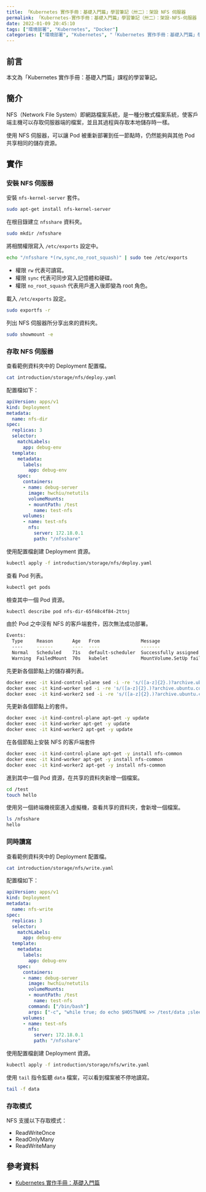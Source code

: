 ```yaml
---
title: 「Kubernetes 實作手冊：基礎入門篇」學習筆記（卅二）：架設 NFS 伺服器
permalink: 「Kubernetes-實作手冊：基礎入門篇」學習筆記（卅二）：架設-NFS-伺服器
date: 2022-01-09 20:45:10
tags: ["環境部署", "Kubernetes", "Docker"]
categories: ["環境部署", "Kubernetes", "「Kubernetes 實作手冊：基礎入門篇」學習筆記"]
---
```


## 前言

本文為「Kubernetes 實作手冊：基礎入門篇」課程的學習筆記。

## 簡介

NFS（Network File System）即網路檔案系統，是一種分散式檔案系統，使客戶端主機可以存取伺服器端的檔案，並且其過程與存取本地儲存時一樣。

使用 NFS 伺服器，可以讓 Pod 被重新部署到任一節點時，仍然能夠與其他 Pod 共享相同的儲存資源。

## 實作

### 安裝 NFS 伺服器

安裝 `nfs-kernel-server` 套件。

```BASH
sudo apt-get install nfs-kernel-server
```

在根目錄建立 `nfsshare` 資料夾。

```BASH
sudo mkdir /nfsshare
```

將相關權限寫入 `/etc/exports` 設定中。

```BASH
echo "/nfsshare *(rw,sync,no_root_squash)" | sudo tee /etc/exports
```

- 權限 `rw` 代表可讀寫。
- 權限 `sync` 代表可同步寫入記憶體和硬碟。
- 權限 `no_root_squash` 代表用戶進入後即變為 root 角色。

載入 `/etc/exports` 設定。

```BASH
sudo exportfs -r
```

列出 NFS 伺服器所分享出來的資料夾。

```BASH
sudo showmount -e
```

### 存取 NFS 伺服器

查看範例資料夾中的 Deployment 配置檔。

```BASH
cat introduction/storage/nfs/deploy.yaml
```

配置檔如下：

```YAML
apiVersion: apps/v1
kind: Deployment
metadata:
  name: nfs-dir
spec:
  replicas: 3
  selector:
    matchLabels:
      app: debug-env
  template:
    metadata:
      labels:
        app: debug-env
    spec:
      containers:
      - name: debug-server
        image: hwchiu/netutils
        volumeMounts:
        - mountPath: /test
          name: test-nfs
      volumes:
      - name: test-nfs
        nfs:
          server: 172.18.0.1
          path: "/nfsshare"
```

使用配置檔創建 Deployment 資源。

```BASH
kubectl apply -f introduction/storage/nfs/deploy.yaml
```

查看 Pod 列表。

```BASH
kubectl get pods
```

檢查其中一個 Pod 資源。

```BASH
kubectl describe pod nfs-dir-65f48c4f84-2ttnj
```

由於 Pod 之中沒有 NFS 的客戶端套件，因次無法成功部署。

```BASH
Events:
  Type     Reason       Age   From               Message
  ----     ------       ----  ----               -------
  Normal   Scheduled    71s   default-scheduler  Successfully assigned default/nfs-dir-65f48c4f84-2ttnj to kind-worker
  Warning  FailedMount  70s   kubelet            MountVolume.SetUp failed for volume "test-nfs" : mount failed: exit status 32
```

先更新各個節點上的儲存褲列表。

```BASH
docker exec -it kind-control-plane sed -i -re 's/([a-z]{2}.)?archive.ubuntu.com|security.ubuntu.com/old-releases.ubuntu.com/g' /etc/apt/sources.list
docker exec -it kind-worker sed -i -re 's/([a-z]{2}.)?archive.ubuntu.com|security.ubuntu.com/old-releases.ubuntu.com/g' /etc/apt/sources.list
docker exec -it kind-worker2 sed -i -re 's/([a-z]{2}.)?archive.ubuntu.com|security.ubuntu.com/old-releases.ubuntu.com/g' /etc/apt/sources.list
```

先更新各個節點上的套件。

```BASH
docker exec -it kind-control-plane apt-get -y update
docker exec -it kind-worker apt-get -y update
docker exec -it kind-worker2 apt-get -y update
```

在各個節點上安裝 NFS 的客戶端套件

```BASH
docker exec -it kind-control-plane apt-get -y install nfs-common
docker exec -it kind-worker apt-get -y install nfs-common
docker exec -it kind-worker2 apt-get -y install nfs-common
```

進到其中一個 Pod 資源，在共享的資料夾新增一個檔案。

```BASH
cd /test
touch hello
```

使用另一個終端機視窗進入虛擬機，查看共享的資料夾，會新增一個檔案。

```BASH
ls /nfsshare
hello
```

### 同時讀寫

查看範例資料夾中的 Deployment 配置檔。

```BASH
cat introduction/storage/nfs/write.yaml
```

配置檔如下：

```YAML
apiVersion: apps/v1
kind: Deployment
metadata:
  name: nfs-write
spec:
  replicas: 3
  selector:
    matchLabels:
      app: debug-env
  template:
    metadata:
      labels:
        app: debug-env
    spec:
      containers:
      - name: debug-server
        image: hwchiu/netutils
        volumeMounts:
        - mountPath: /test
          name: test-nfs
        command: ["/bin/bash"]
        args: ["-c", "while true; do echo $HOSTNAME >> /test/data ;sleep $[($RANDOM%5)+1]s; done"]
      volumes:
      - name: test-nfs
        nfs:
          server: 172.18.0.1
          path: "/nfsshare"
```

使用配置檔創建 Deployment 資源。

```BASH
kubectl apply -f introduction/storage/nfs/write.yaml
```

使用 `tail` 指令監聽 `data` 檔案，可以看到檔案被不停地讀寫。

```BASH
tail -f data
```

### 存取模式

NFS 支援以下存取模式：

- ReadWriteOnce
- ReadOnlyMany
- ReadWriteMany

## 參考資料

- [Kubernetes 實作手冊：基礎入門篇](https://hiskio.com/courses/349/about)
